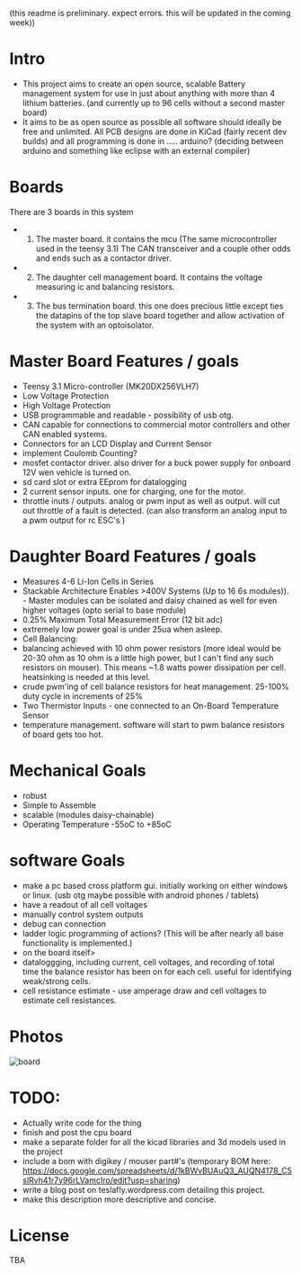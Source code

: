 (this readme is preliminary. expect errors. this will be updated in the coming week))

Intro
==========
* This project aims to create an open source, scalable Battery management system for use in just about anything with more than 4 lithium batteries. (and currently up to 96 cells without a second master board)
* It aims to be as open source as possible all software should ideally be free and unlimited. All PCB designs are done in KiCad (fairly recent dev builds) and all programming is done in ..... arduino? (deciding between arduino and something like eclipse with an external compiler)


Boards
===============
There are 3 boards in this system

* 1. The master board. it contains the mcu (The same microcontroller used in the teensy 3.1) The CAN transceiver and a couple other odds and ends such as a contactor driver.
* 2. The daughter cell management board. It contains the voltage measuring ic and balancing resistors.
* 3. The bus termination board. this one does precious little except ties the datapins of the top slave board together and allow activation of the system with an optoisolator.




Master Board Features / goals
===============
* Teensy 3.1 Micro-controller (MK20DX256VLH7)
* Low Voltage Protection
* High Voltage Protection
* USB programmable and readable - possibility of usb otg.
* CAN capable for connections to commercial motor controllers and other CAN enabled systems.
* Connectors for an LCD Display and Current Sensor
* implement Coulomb Counting?
* mosfet contactor driver. also driver for a buck power supply for onboard 12V wen vehicle is turned on.
* sd card slot or extra EEprom for datalogging
* 2 current sensor inputs. one for charging, one for the motor.
* throttle inuts / outputs. analog or pwm input as well as output. will cut out throttle of a fault is detected. (can also transform an analog input to a pwm output for rc ESC's )

Daughter Board Features / goals
===========

* Measures 4-6 Li-Ion Cells in Series 
* Stackable Architecture Enables >400V Systems (Up to 16 6s modules)). - Master modules can be isolated and daisy chained as well for even higher voltages (opto serial to base module)
* 0.25% Maximum Total Measurement Error (12 bit adc)
* extremely low power goal is under 25ua when asleep.
* Cell Balancing:
* balancing achieved with 10 ohm power resistors (more ideal would be 20-30 ohm as 10 ohm is a little high power, but I can't find any such resistors on mouser). This means ~1.8 watts power dissipation per cell. heatsinking is needed at this level.
* crude pwm'ing of cell balance resistors for heat management. 25-100% duty cycle in increments of 25%
* Two Thermistor Inputs - one connected to an On-Board Temperature Sensor
* temperature management. software will start to pwm balance resistors of board gets too hot.

Mechanical Goals
===========
* robust 
* Simple to Assemble
* scalable (modules daisy-chainable)
* Operating Temperature -55oC to +85oC

software Goals
===========
* make a pc based cross platform gui. initially working on either windows or linux. (usb otg maybe possible with android phones / tablets)
* have a readout of all cell voltages
* manually control system outputs
* debug can connection
* ladder logic programming of actions? (This will be after nearly all base functionality is implemented.)
* on the board itself>
* dataloggging, including current, cell voltages, and recording of total time the balance resistor has been on for each cell. useful for identifying weak/strong cells.
* cell resistance estimate - use amperage draw and cell voltages to estimate cell resistances.

  
  
Photos
===========
![board](https://github.com/Teslafly/OpenBMS/blob/master/Docs/photos/Open%20source%20BMS.jpg?raw=true)


TODO:
===============
* Actually write code for the thing
* finish and post the cpu board
* make a separate folder for all the kicad libraries and 3d models used in the project
* include a bom with digikey / mouser part#'s (temporary BOM here: https://docs.google.com/spreadsheets/d/1kBWvBUAuQ3_AUQN4178_C5slRvh41r7y96rLVamcIro/edit?usp=sharing)
* write a blog post on teslafly.wordpress.com detailing this project.
* make this description more descriptive and concise. 



License
===========
TBA